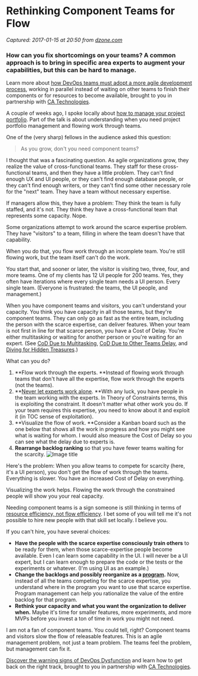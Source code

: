 # Rethinking Component Teams for Flow

_Captured: 2017-01-15 at 20:50 from [dzone.com](https://dzone.com/articles/rethinking-component-teams-for-flow?edition=263882&utm_source=Daily%20Digest&utm_medium=email&utm_campaign=dd%202017-01-15)_

### How can you fix shortcomings on your teams? A common approach is to bring in specific area experts to augment your capabilities, but this can be hard to manage.

Learn more about [how DevOps teams must adopt a more agile development process](https://dzone.com/go?i=148026&u=https%3A%2F%2Fwww.ca.com%2Fus%2Fcollateral%2Febook%2Fexploring-the-tools-that-make-agile-parallel-development-possible.register.html%3Fmrm%3D540542%26cid%3DNA-DSP-ABUS-ACM-000195-00001285-000000492%26aid%3D00702), working in parallel instead of waiting on other teams to finish their components or for resources to become available, brought to you in partnership with [CA Technologies](https://dzone.com/go?i=148026&u=https%3A%2F%2Fwww.ca.com%2Fus%2Fcollateral%2Febook%2Fexploring-the-tools-that-make-agile-parallel-development-possible.register.html%3Fmrm%3D540542%26cid%3DNA-DSP-ABUS-ACM-000195-00001285-000000492%26aid%3D00702).

A couple of weeks ago, I spoke locally about [how to manage your project portfolio](https://www.jrothman.com/books/manage-your-project-portfolio-increase-your-capacity-and-finish-more-projects/). Part of the talk is about understanding when you need project portfolio management and flowing work through teams.

One of the (very sharp) fellows in the audience asked this question:

> As you grow, don't you need component teams? 

I thought that was a fascinating question. As agile organizations grow, they realize the value of cross-functional teams. They staff for these cross-functional teams, and then they have a little problem. They can't find enough UX and UI people, or they can't find enough database people, or they can't find enough writers, or they can't find some other necessary role for the "next" team. They have a team without necessary expertise.

If managers allow this, they have a problem: They think the team is fully staffed, and it's not. They think they have a cross-functional team that represents some capacity. Nope.

Some organizations attempt to work around the scarce expertise problem. They have "visitors" to a team, filling in where the team doesn't have that capability.

When you do that, you flow work through an incomplete team. You're still flowing work, but the team itself can't do the work.

You start that, and sooner or later, the visitor is visiting two, three, four, and more teams. One of my clients has 12 UI people for 200 teams. Yes, they often have iterations where every single team needs a UI person. Every single team. (Everyone is frustrated: the teams, the UI people, and management.)

When you have component teams and visitors, you can't understand your capacity. You think you have capacity in all those teams, but they're component teams. They can only go as fast as the entire team, including the person with the scarce expertise, can deliver features. When your team is not first in line for that scarce person, you have a Cost of Delay. You're either multitasking or waiting for another person or you're waiting for an expert. (See [CoD Due to Multitasking](https://www.jrothman.com/mpd/portfolio-management/2014/02/cost-of-delay-multitasking-part-2/), [CoD Due to Other Teams Delay](https://www.jrothman.com/mpd/portfolio-management/2014/02/cost-of-delay-due-to-other-teams-delay-part-5/), and [Diving for Hidden Treasures](https://www.jrothman.com/books/diving-for-hidden-treasures/).)

What can you do?

  1. **Flow work through the experts. **Instead of flowing work through teams that don't have all the expertise, flow work through the experts (not the teams).
  2. **[Never let experts work alone](https://www.jrothman.com/articles/2012/02/management-myth-2-only-the-expert-can-perform-this-work/). **With any luck, you have people in the team working with the experts. In Theory of Constraints terms, this is exploiting the constraint. It doesn't matter what other work you do. If your team requires this expertise, you need to know about it and exploit it (in TOC sense of exploitation).
  3. **Visualize the flow of work. **Consider a Kanban board such as the one below that shows all the work in progress and how you might see what is waiting for whom. I would also measure the Cost of Delay so you can see what the delay due to experts is.
  4. **Rearrange backlog ranking** so that you have fewer teams waiting for the scarcity.
![Image title](https://dzone.com/storage/temp/3988010-screen-shot-2017-01-12-at-105318-am.png)

Here's the problem: When you allow teams to compete for scarcity (here, it's a UI person), you don't get the flow of work through the teams. Everything is slower. You have an increased Cost of Delay on everything.

Visualizing the work helps. Flowing the work through the constrained people will show you your real capacity.

Needing component teams is a sign someone is still thinking in terms of [resource efficiency, not flow efficiency](https://www.jrothman.com/mpd/agile/2015/09/resource-efficiency-vs-flow-efficiency-part-5-how-flow-changes-everything/). I bet some of you will tell me it's not possible to hire new people with that skill set locally. I believe you.

If you can't hire, you have several choices:

  * **Have the people with the scarce expertise consciously train others** to be ready for them, when those scarce-expertise people become available. Even I can learn some capability in the UI. I will never be a UI expert, but I can learn enough to prepare the code or the tests or the experiments or whatever. (I'm using UI as an example.)
  * **Change the backlogs and possibly reorganize as a [program](https://www.jrothman.com/books/agile-and-lean-program-management-scaling-collaboration-across-the-organization/).** Now, instead of all the teams competing for the scarce expertise, you understand where in the program you want to use that scarce expertise. Program management can help you rationalize the value of the entire backlog for that program.
  * **Rethink your capacity and what you want the organization to deliver when.** Maybe it's time for smaller features, more experiments, and more MVPs before you invest a ton of time in work you might not need.

I am not a fan of component teams. You could tell, right? Component teams and visitors slow the flow of releasable features. This is an agile management problem, not just a team problem. The teams feel the problem, but management can fix it.

[Discover the warning signs of DevOps Dysfunction](https://dzone.com/go?i=148027&u=http%3A%2F%2Ftransform.ca.com%2Fpragmatic-guide-to-devops.html%3Fmrm%3D540542%26cid%3DNA-DSP-ABUS-ACM-000195-00001286-000000493%26aid%3D00702) and learn how to get back on the right track, brought to you in partnership with [CA Technologies](https://dzone.com/go?i=148027&u=http%3A%2F%2Ftransform.ca.com%2Fpragmatic-guide-to-devops.html%3Fmrm%3D540542%26cid%3DNA-DSP-ABUS-ACM-000195-00001286-000000493%26aid%3D00702).
